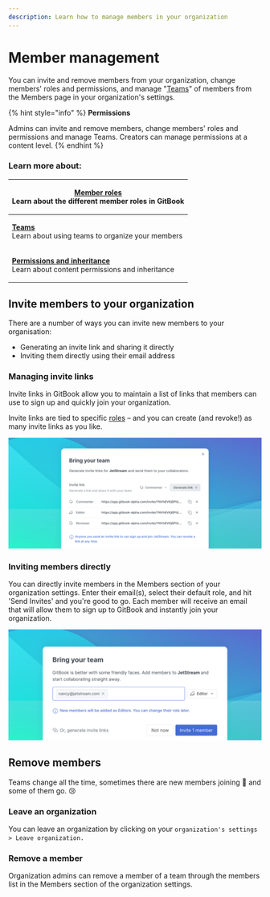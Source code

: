 ```yaml
---
description: Learn how to manage members in your organization
---
```


# Member management

You can invite and remove members from your organization, change members' roles and permissions, and manage "[Teams](teams.md#creating-and-managing-teams)" of members from the Members page in your organization's settings.

{% hint style="info" %}
**Permissions**

Admins can invite and remove members, change members' roles and permissions and manage Teams. Creators can manage permissions at a content level.
{% endhint %}

### Learn more about:

| <p><strong></strong><a href="roles.md"><strong>Member roles</strong></a><br>Learn about the different member roles in GitBook</p>                   |
| --------------------------------------------------------------------------------------------------------------------------------------------------- |
| <p><a href="teams.md"><strong>Teams</strong></a><strong></strong><br><strong></strong>Learn about using teams to organize your members</p>          |
| <p><a href="permissions-and-inheritance.md"><strong>Permissions and inheritance</strong></a><br>Learn about content permissions and inheritance</p> |

## Invite members to your organization

There are a number of ways you can invite new members to your organisation:

* Generating an invite link and sharing it directly
* Inviting them directly using their email address

### Managing invite links

Invite links in GitBook allow you to maintain a list of links that members can use to sign up and quickly join your organization.

Invite links are tied to specific [roles](roles.md) – and you can create (and revoke!) as many invite links as you like.

![](<../../.gitbook/assets/Generate Invites.png>)

### Inviting members directly

You can directly invite members in the Members section of your organization settings. Enter their email(s), select their default role, and hit 'Send Invites' and you're good to go. Each member will receive an email that will allow them to sign up to GitBook and instantly join your organization.

![](../../.gitbook/assets/Invite.png)

## Remove members

Teams change all the time, sometimes there are new members joining 🤗 and some of them go. 😢

### Leave an organization

You can leave an organization by clicking on your `organization's settings > Leave organization.`

### Remove a member

Organization admins can remove a member of a team through the members list in the Members section of the organization settings.
